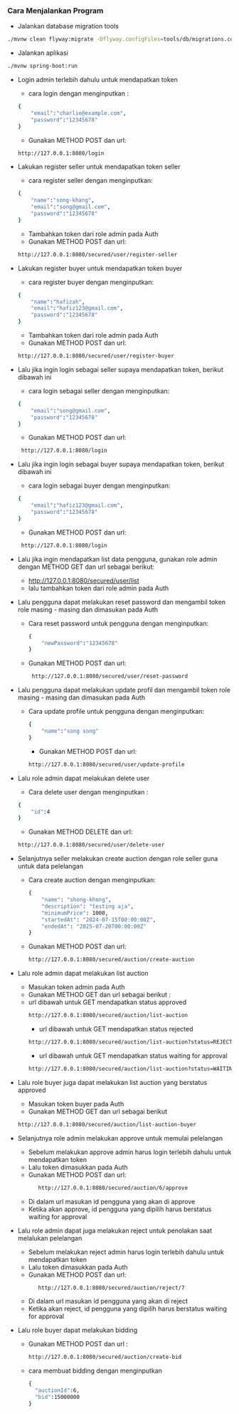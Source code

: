 
### Cara Menjalankan Program

* Jalankan database migration tools
```bash
./mvnw clean flyway:migrate -Dflyway.configFiles=tools/db/migrations.conf
```


* Jalankan aplikasi
```bash
./mvnw spring-boot:run 
```

* Login admin terlebih dahulu untuk mendapatkan token
    - cara login dengan menginputkan :
    ```bash
    {
        "email":"charlie@example.com",
        "password":"12345678"
    }
    ```
    - Gunakan METHOD POST dan url:
    ```bash
    http://127.0.0.1:8080/login
    ```
* Lakukan register seller untuk mendapatkan token seller
    - cara register seller dengan menginputkan:
    ```bash
    {
        "name":"song-khang",
        "email":"song@gmail.com",
        "password":"12345678"
    }
    ```
    - Tambahkan token dari role admin pada Auth
    - Gunakan METHOD POST dan url:
    ```bash
    http://127.0.0.1:8080/secured/user/register-seller
    ```
* Lakukan register buyer untuk mendapatkan token buyer
    - cara register buyer dengan menginputkan:
    ```bash
    {
        "name":"hafizah",
        "email":"hafiz123@gmail.com",
        "password":"12345678"
    }
    ```
    - Tambahkan token dari role admin pada Auth
    - Gunakan METHOD POST dan url:
    ```bash
   http://127.0.0.1:8080/secured/user/register-buyer
    ```
* Lalu jika ingin login sebagai seller supaya mendapatkan token, berikut dibawah ini
    - cara login sebagai seller dengan menginputkan:
    ```bash
    {
        "email":"song@gmail.com",
        "password":"12345678"
    }
    ```
    - Gunakan METHOD POST dan url:
    ```bash
     http://127.0.0.1:8080/login
    ```
* Lalu jika ingin login sebagai buyer supaya mendapatkan token, berikut dibawah ini
    - cara login sebagai buyer dengan menginputkan:
    ```bash
    {
        "email":"hafiz123@gmail.com",
        "password":"12345678"
    }
    ```
    - Gunakan METHOD POST dan url:
    ```bash
     http://127.0.0.1:8080/login
    ```
* Lalu jika ingin mendapatkan list data pengguna, gunakan role admin dengan METHOD GET dan url sebagai berikut:
  - http://127.0.0.1:8080/secured/user/list
  - lalu tambahkan token dari role admin pada Auth

* Lalu pengguna dapat melakukan reset password dan mengambil token role masing - masing dan dimasukan pada Auth
  - Cara reset password untuk pengguna dengan menginputkan:
    ```bash
    {
        "newPassword":"12345678"
    }
    ```
  - Gunakan METHOD POST dan url:
    ```bash
     http://127.0.0.1:8080/secured/user/reset-password
    ```
* Lalu pengguna dapat melakukan update profil dan mengambil token role masing - masing dan dimasukan pada Auth
  - Cara update profile untuk pengguna dengan menginputkan:
    ```bash
    {
        "name":"song song"
    }
    ```
    - Gunakan METHOD POST dan url:
    ```bash
    http://127.0.0.1:8080/secured/user/update-profile
    ```

 * Lalu role admin dapat melakukan delete user
   - Cara delete user dengan menginputkan :
    ```bash
    {
        "id":4
    }
    ```
    - Gunakan METHOD DELETE dan url:
    ```bash
    http://127.0.0.1:8080/secured/user/delete-user
    ```

* Selanjutnya seller melakukan create auction dengan role seller guna untuk data pelelangan
  - Cara create auction dengan menginputkan:
    ```bash
    {
        "name": "shong-khong",
        "description": "testing aja",
        "minimumPrice": 1000,
        "startedAt": "2024-07-15T00:00:00Z",
        "endedAt": "2025-07-20T00:00:00Z"
    }
    ```
  - Gunakan METHOD POST dan url:
    ```bash
    http://127.0.0.1:8080/secured/auction/create-auction
    ```

* Lalu role admin dapat melakukan list auction 
  - Masukan token admin pada Auth
  - Gunakan METHOD GET dan url sebagai berikut :
  - url dibawah untuk GET mendapatkan status approved
    ```bash
    http://127.0.0.1:8080/secured/auction/list-auction
    ```
    - url dibawah untuk GET mendapatkan status rejected 
    ```bash
    http://127.0.0.1:8080/secured/auction/list-auction?status=REJECTED
    ```
    - url dibawah untuk GET mendapatkan status waiting for approval 
    ```bash
    http://127.0.0.1:8080/secured/auction/list-auction?status=WAITING_FOR_APPROVAL
    ```
* Lalu role buyer juga dapat melakukan list auction yang berstatus approved
  - Masukan token buyer pada Auth
  - Gunakan METHOD GET dan url sebagai berikut
   ```bash
   http://127.0.0.1:8080/secured/auction/list-auction-buyer
    ```
* Selanjutnya role admin melakukan approve untuk memulai pelelangan
  - Sebelum melakukan approve admin harus login terlebih dahulu untuk mendapatkan token
  - Lalu token dimasukkan pada Auth 
  - Gunakan METHOD POST dan url:
     ```bash
        http://127.0.0.1:8080/secured/auction/6/approve
    ```
  - Di dalam url masukan id pengguna yang akan di approve
  - Ketika akan approve, id pengguna yang dipilih harus berstatus waiting for approval


* Lalu role admin dapat juga melakukan reject untuk penolakan saat melalukan pelelangan
  - Sebelum melakukan reject admin harus login terlebih dahulu untuk mendapatkan token
  - Lalu token dimasukkan pada Auth
  - Gunakan METHOD POST dan url:
     ```bash
        http://127.0.0.1:8080/secured/auction/reject/7
    ```
  - Di dalam url masukan id pengguna yang akan di reject
  - Ketika akan reject, id pengguna yang dipilih harus berstatus waiting for approval

* Lalu role buyer dapat melakukan bidding 
  - Gunakan METHOD POST dan url :
    ```bash
    http://127.0.0.1:8080/secured/auction/create-bid
    ```
  - cara membuat bidding dengan menginputkan 
    ```bash
    {
      "auctionId":6,
      "bid":15000000
    }
    ```


